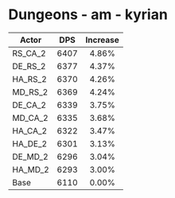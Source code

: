 # Dungeons - am - kyrian
| Actor | DPS | Increase |
|---|:---:|:---:|
|RS_CA_2|6407|4.86%|
|DE_RS_2|6377|4.37%|
|HA_RS_2|6370|4.26%|
|MD_RS_2|6369|4.24%|
|DE_CA_2|6339|3.75%|
|MD_CA_2|6335|3.68%|
|HA_CA_2|6322|3.47%|
|HA_DE_2|6301|3.13%|
|DE_MD_2|6296|3.04%|
|HA_MD_2|6293|3.00%|
|Base|6110|0.00%|
